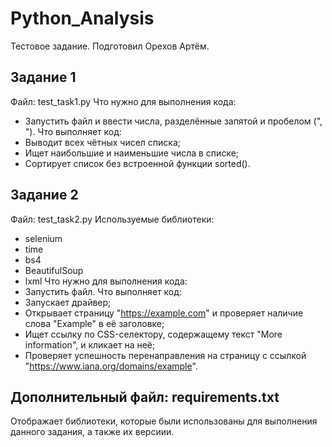 # Python_Analysis
Тестовое задание.
Подготовил Орехов Артём.

## Задание 1
Файл: test_task1.py
Что нужно для выполнения кода:
* Запустить файл и ввести числа, разделённые запятой и пробелом (", ").
Что выполняет код:
* Выводит всех чётных чисел списка;
* Ищет наибольшие и наименьшие числа в списке;
* Сортирует список без встроенной функции sorted().

## Задание 2
Файл: test_task2.py
Используемые библиотеки:
* selenium
* time
* bs4
* BeautifulSoup
* lxml
Что нужно для выполнения кода:
* Запустить файл.
Что выполняет код:
* Запускает драйвер;
* Открывает страницу "https://example.com" и проверяет наличие слова "Example" в её заголовке;
* Ищет ссылку по CSS-селектору, содержащему текст "More information", и кликает на неё;
* Проверяет успешность перенаправления на страницу с ссылкой "https://www.iana.org/domains/example".

## Дополнительный файл: requirements.txt
Отображает библиотеки, которые были использованы для выполнения данного задания, а также их версиии.
